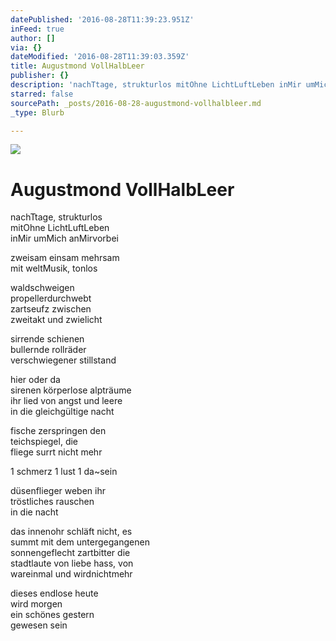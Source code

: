 ```yaml
---
datePublished: '2016-08-28T11:39:23.951Z'
inFeed: true
author: []
via: {}
dateModified: '2016-08-28T11:39:03.359Z'
title: Augustmond VollHalbLeer
publisher: {}
description: 'nachTtage, strukturlos mitOhne LichtLuftLeben inMir umMich anMirvorbei '
starred: false
sourcePath: _posts/2016-08-28-augustmond-vollhalbleer.md
_type: Blurb

---
```

![](https://the-grid-user-content.s3-us-west-2.amazonaws.com/21372722-38cd-4114-bab6-38887beb37a7.jpg)

# Augustmond VollHalbLeer

nachTtage, strukturlos  
mitOhne LichtLuftLeben  
inMir umMich anMirvorbei

zweisam einsam mehrsam  
mit weltMusik, tonlos

waldschweigen  
propellerdurchwebt  
zartseufz zwischen  
zweitakt und zwielicht

sirrende schienen  
bullernde rollräder  
verschwiegener stillstand

hier oder da   
sirenen körperlose alpträume  
ihr lied von angst und leere  
in die gleichgültige nacht

fische zerspringen den  
teichspiegel, die  
fliege surrt nicht mehr

1 schmerz 1 lust 1 da~sein

düsenflieger weben ihr  
tröstliches rauschen  
in die nacht

das innenohr schläft nicht, es  
summt mit dem untergegangenen   
sonnengeflecht zartbitter die  
stadtlaute von liebe hass, von  
wareinmal und wirdnichtmehr

dieses endlose heute  
wird morgen  
ein schönes gestern  
gewesen sein